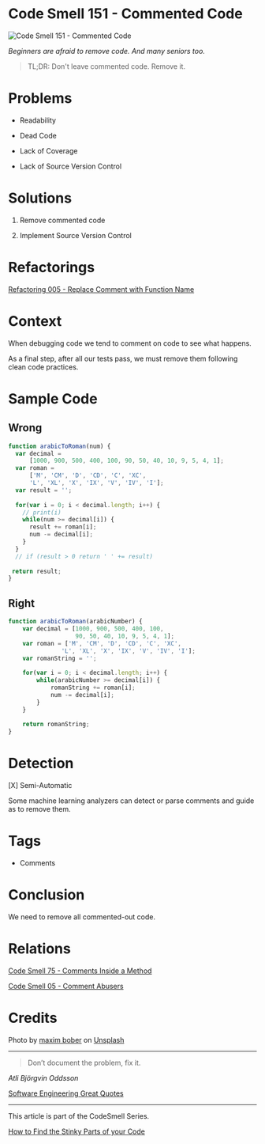# Code Smell 151 - Commented Code

![Code Smell 151 - Commented Code](Code%20Smell%20151%20-%20Commented%20Code.jpg)

*Beginners are afraid to remove code. And many seniors too.*

> TL;DR: Don't leave commented code. Remove it.

# Problems

- Readability

- Dead Code

- Lack of Coverage 

- Lack of Source Version Control

# Solutions

1. Remove commented code

2. Implement Source Version Control

# Refactorings

[Refactoring 005 - Replace Comment with Function Name](https://github.com/mcsee/Software-Design-Articles/tree/main/Articles/Refactorings/Refactoring%20005%20-%20Replace%20Comment%20with%20Function%20Name/readme.md)

# Context

When debugging code we tend to comment on code to see what happens.

As a final step, after all our tests pass, we must remove them following clean code practices.

# Sample Code

## Wrong

<!-- [Gist Url](https://gist.github.com/mcsee/ff64e843938e642edb15cc473008bdc2) -->

```javascript
function arabicToRoman(num) {
  var decimal = 
      [1000, 900, 500, 400, 100, 90, 50, 40, 10, 9, 5, 4, 1];
  var roman = 
      ['M', 'CM', 'D', 'CD', 'C', 'XC', 
      'L', 'XL', 'X', 'IX', 'V', 'IV', 'I'];
  var result = '';
  
  for(var i = 0; i < decimal.length; i++) {
    // print(i)
    while(num >= decimal[i]) {
      result += roman[i];
      num -= decimal[i];
    }    
  }
  // if (result > 0 return ' ' += result)
  
 return result;
}
```

## Right

<!-- [Gist Url](https://gist.github.com/mcsee/4d485268c773366069213c5b915acf89) -->

```javascript
function arabicToRoman(arabicNumber) {
    var decimal = [1000, 900, 500, 400, 100,
                   90, 50, 40, 10, 9, 5, 4, 1];
    var roman = ['M', 'CM', 'D', 'CD', 'C', 'XC', 
               'L', 'XL', 'X', 'IX', 'V', 'IV', 'I'];
    var romanString = '';
  
    for(var i = 0; i < decimal.length; i++) {
        while(arabicNumber >= decimal[i]) {
            romanString += roman[i];
            num -= decimal[i];
        }    
    }
  
    return romanString;
}
```

# Detection

[X] Semi-Automatic 

Some machine learning analyzers can detect or parse comments and guide as to remove them.

# Tags

- Comments

# Conclusion

We need to remove all commented-out code.

# Relations

[Code Smell 75 - Comments Inside a Method](https://github.com/mcsee/Software-Design-Articles/tree/main/Articles/Code%20Smells/Code%20Smell%2075%20-%20Comments%20Inside%20a%20Method/readme.md)

[Code Smell 05 - Comment Abusers](https://github.com/mcsee/Software-Design-Articles/tree/main/Articles/Code%20Smells/Code%20Smell%2005%20-%20Comment%20Abusers/readme.md)

# Credits

Photo by [maxim bober](https://unsplash.com/@obalance) on [Unsplash](https://unsplash.com/)    

* * *

> Don’t document the problem, fix it.

_Atli Björgvin Oddsson_
 
[Software Engineering Great Quotes](https://github.com/mcsee/Software-Design-Articles/tree/main/Articles/Quotes/Software%20Engineering%20Great%20Quotes/readme.md)

* * *

This article is part of the CodeSmell Series.

[How to Find the Stinky Parts of your Code](https://github.com/mcsee/Software-Design-Articles/tree/main/Articles/Code%20Smells/How%20to%20Find%20the%20Stinky%20parts%20of%20your%20Code/readme.md)